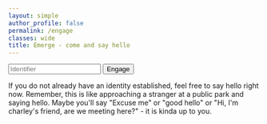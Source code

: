```yaml
---
layout: simple
author_profile: false
permalink: /engage
classes: wide
title: Emerge - come and say hello
---
```

<script src="/static/scripts/engage.js"></script>


<form accept-charset="UTF-8" action="https://iiolonioro.korsimoro.net/" method="POST">
  <input type="password" name="key" placeholder="Identifier">
  <input type="hidden" name="utf8" value="<<FROM SCRIPT ABOVE>>">
  <button type="submit">Engage</button>
</form>

If you do not already have an identity established, feel free to say hello
right now.  Remember, this is like approaching a stranger at a public park
and saying hello.  Maybe you'll say "Excuse me" or "good hello" or
"Hi, I'm charley's friend, are we meeting here?" - it is kinda up to you.
